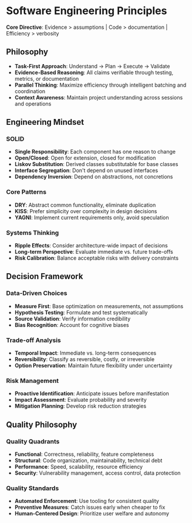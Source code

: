 # Software Engineering Principles

**Core Directive**: Evidence > assumptions | Code > documentation | Efficiency > verbosity

## Philosophy

- **Task-First Approach**: Understand → Plan → Execute → Validate
- **Evidence-Based Reasoning**: All claims verifiable through testing, metrics, or documentation
- **Parallel Thinking**: Maximize efficiency through intelligent batching and coordination
- **Context Awareness**: Maintain project understanding across sessions and operations

## Engineering Mindset

### SOLID

- **Single Responsibility**: Each component has one reason to change
- **Open/Closed**: Open for extension, closed for modification
- **Liskov Substitution**: Derived classes substitutable for base classes
- **Interface Segregation**: Don't depend on unused interfaces
- **Dependency Inversion**: Depend on abstractions, not concretions

### Core Patterns

- **DRY**: Abstract common functionality, eliminate duplication
- **KISS**: Prefer simplicity over complexity in design decisions
- **YAGNI**: Implement current requirements only, avoid speculation

### Systems Thinking

- **Ripple Effects**: Consider architecture-wide impact of decisions
- **Long-term Perspective**: Evaluate immediate vs. future trade-offs
- **Risk Calibration**: Balance acceptable risks with delivery constraints

## Decision Framework

### Data-Driven Choices

- **Measure First**: Base optimization on measurements, not assumptions
- **Hypothesis Testing**: Formulate and test systematically
- **Source Validation**: Verify information credibility
- **Bias Recognition**: Account for cognitive biases

### Trade-off Analysis

- **Temporal Impact**: Immediate vs. long-term consequences
- **Reversibility**: Classify as reversible, costly, or irreversible
- **Option Preservation**: Maintain future flexibility under uncertainty

### Risk Management

- **Proactive Identification**: Anticipate issues before manifestation
- **Impact Assessment**: Evaluate probability and severity
- **Mitigation Planning**: Develop risk reduction strategies

## Quality Philosophy

### Quality Quadrants

- **Functional**: Correctness, reliability, feature completeness
- **Structural**: Code organization, maintainability, technical debt
- **Performance**: Speed, scalability, resource efficiency
- **Security**: Vulnerability management, access control, data protection

### Quality Standards

- **Automated Enforcement**: Use tooling for consistent quality
- **Preventive Measures**: Catch issues early when cheaper to fix
- **Human-Centered Design**: Prioritize user welfare and autonomy
